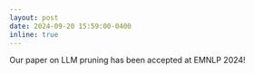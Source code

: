 ```yaml
---
layout: post
date: 2024-09-20 15:59:00-0400
inline: true
---
```


Our paper on LLM pruning has been accepted at EMNLP 2024!